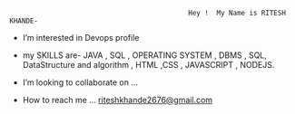                                                 Hey !  My Name is RITESH KHANDE- 
                                                
                                                
- I’m interested in  Devops profile

- my SKILLS are- JAVA , SQL , OPERATING SYSTEM , DBMS , SQL, DataStructure and algorithm ,   HTML ,CSS , JAVASCRIPT , NODEJS. 

- I’m looking to collaborate on ...

- How to reach me ... riteshkhande2676@gmail.com
